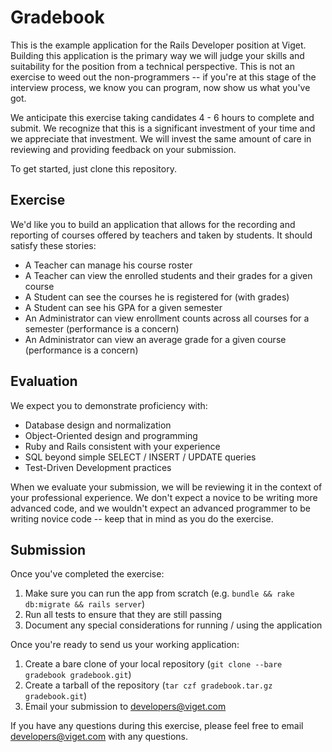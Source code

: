 # Gradebook

This is the example application for the Rails Developer position at Viget. Building this application is the primary way we will judge your skills and suitability for the position from a technical perspective. This is not an exercise to weed out the non-programmers -- if you're at this stage of the interview process, we know you can program, now show us what you've got.

We anticipate this exercise taking candidates 4 - 6 hours to complete and submit. We recognize that this is a significant investment of your time and we appreciate that investment. We will invest the same amount of care in reviewing and providing feedback on your submission.

To get started, just clone this repository.

## Exercise

We'd like you to build an application that allows for the recording and reporting of courses offered by teachers and taken by students. It should satisfy these stories:

* A Teacher can manage his course roster
* A Teacher can view the enrolled students and their grades for a given course
* A Student can see the courses he is registered for (with grades)
* A Student can see his GPA for a given semester
* An Administrator can view enrollment counts across all courses for a semester (performance is a concern)
* An Administrator can view an average grade for a given course (performance is a concern)

## Evaluation

We expect you to demonstrate proficiency with:

* Database design and normalization
* Object-Oriented design and programming
* Ruby and Rails consistent with your experience
* SQL beyond simple SELECT / INSERT / UPDATE queries
* Test-Driven Development practices

When we evaluate your submission, we will be reviewing it in the context of your professional experience. We don't expect a novice to be writing more advanced code, and we wouldn't expect an advanced programmer to be writing novice code -- keep that in mind as you do the exercise.

## Submission

Once you've completed the exercise:

1. Make sure you can run the app from scratch (e.g. `bundle && rake db:migrate && rails server`)
1. Run all tests to ensure that they are still passing
1. Document any special considerations for running / using the application

Once you're ready to send us your working application:

1. Create a bare clone of your local repository (`git clone --bare gradebook gradebook.git`)
1. Create a tarball of the repository (`tar czf gradebook.tar.gz gradebook.git`)
1. Email your submission to developers@viget.com

If you have any questions during this exercise, please feel free to email developers@viget.com with any questions.
